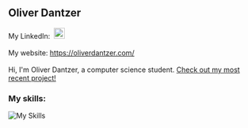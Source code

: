 ## Oliver Dantzer

My LinkedIn:&nbsp;
<a href="https://www.linkedin.com/in/oliverdantzer/">
<img alt="Oliver's LinkedIN" width="22px" src="https://abovethelaw.com/uploads/2016/01/linkedin-logo.png" />
</a><br><br>
My website: https://oliverdantzer.com/<br><br>
Hi, I'm Oliver Dantzer, a computer science student. [Check out my most recent project!](https://www.revolution.physio/)

### My skills:

![My Skills](https://skillicons.dev/icons?i=python,c,cpp,java,matlab,js,html,css,bash,git,docker,linux,react,typescript,next,mysql,mongodb)
